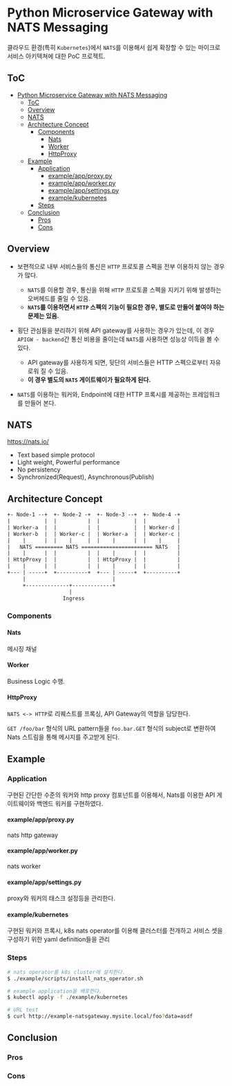 # Python Microservice Gateway with NATS Messaging

클라우드 환경(특히 `Kubernetes`)에서 `NATS`를 이용해서 쉽게 확장할 수 있는
마이크로서비스 아키텍쳐에 대한 PoC 프로젝트.

## ToC

- [Python Microservice Gateway with NATS Messaging](#python-microservice-gateway-with-nats-messaging)
  - [ToC](#toc)
  - [Overview](#overview)
  - [NATS](#nats)
  - [Architecture Concept](#architecture-concept)
    - [Components](#components)
      - [Nats](#nats)
      - [Worker](#worker)
      - [HttpProxy](#httpproxy)
  - [Example](#example)
    - [Application](#application)
      - [example/app/proxy.py](#exampleappproxypy)
      - [example/app/worker.py](#exampleappworkerpy)
      - [example/app/settings.py](#exampleappsettingspy)
      - [example/kubernetes](#examplekubernetes)
    - [Steps](#steps)
  - [Conclusion](#conclusion)
    - [Pros](#pros)
    - [Cons](#cons)

## Overview

- 보편적으로 내부 서비스들의 통신은 `HTTP` 프로토콜 스펙을 전부 이용하지 않는 경우가 많다.
  - `NATS`를 이용할 경우, 통신을 위해 `HTTP` 프로토콜 스펙을 지키기 위해 발생하는 오버헤드를 줄일 수 있음.
  - **`NATS`를 이용하면서 `HTTP` 스펙의 기능이 필요한 경우, 별도로 만들어 붙여야 하는 문제는 있음.**

- 횡단 관심들을 분리하기 위해 API gateway를 사용하는 경우가 있는데,
  이 경우 `APIGW - backend`간 통신 비용을 줄이는데 `NATS`를 사용하면 성능상 이득을 볼 수 있다.
  - API gateway를 사용하게 되면, 뒷단의 서비스들은 HTTP 스펙으로부터 자유로워 질 수 있음.
  - **이 경우 별도의 `NATS` 게이트웨이가 필요하게 된다.**

- `NATS`를 이용하는 워커와, Endpoint에 대한 HTTP 프록시를 제공하는 프레임워크를 만들어 본다.

## NATS

<https://nats.io/>

- Text based simple protocol
- Light weight, Powerful performance
- No persistency
- Synchronized(Request), Asynchronous(Publish)

## Architecture Concept

``` txt
+- Node-1 --+  +- Node-2 -+  +- Node-3 --+  +- Node-4 -+
|           |  |          |  |           |  |          |
| Worker-a  |  |          |  |           |  | Worker-d |
| Worker-b  |  | Worker-c |  | Worker-a  |  | Worker-c |
|    |      |  |    |     |  |    |      |  |    |     |
|   NATS ========= NATS ======================= NATS   |
|    |      |  |          |  |    |      |  |          |
| HttpProxy |  |          |  | HttpProxy |  |          |
|    |      |  |          |  |    |      |  |          |
+--- | -----+  +----------+  +--- | -----+  +----------+
     |                            |
     +--------------+-------------+
                    |
                  Ingress
```

### Components

#### Nats

메시징 채널

#### Worker

Business Logic 수행.

#### HttpProxy

`NATS <-> HTTP`로 리퀘스트를 프록싱, API Gateway의 역할을 담당한다.

`GET /foo/bar` 형식의 URL pattern들을 `foo.bar.GET` 형식의 subject로 변환하여
Nats 스트림을 통해 메시지를 주고받게 된다.

## Example

### Application

구현된 간단한 수준의 워커와 http proxy 컴포넌트를 이용해서,
Nats를 이용한 API 게이트웨이와 백엔드 워커를 구현하였다.

#### example/app/proxy.py

nats http gateway

#### example/app/worker.py

nats worker

#### example/app/settings.py

proxy와 워커의 태스크 설정등을 관리한다.

#### example/kubernetes

구현된 워커와 프록시, k8s nats operator를 이용해 클러스터를 전개하고 서비스 셋을 구성하기 위한
yaml definition들을 관리

### Steps

``` sh
# nats operator를 k8s cluster에 설치한다.
$ ./example/scripts/install_nats_operator.sh

# example application을 배포한다.
$ kubectl apply -f ./example/kubernetes

# URL test
$ curl http://example-natsgateway.mysite.local/foo?data=asdf
```

## Conclusion

### Pros

### Cons
